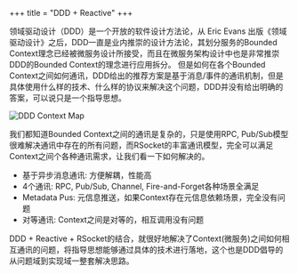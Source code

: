 +++
title = "DDD + Reactive"
+++

领域驱动设计（DDD）是一个开放的软件设计方法论，从 Eric Evans 出版《领域驱动设计》之后，DDD一直是业内推崇的设计方法论，其划分服务的Bounded Context理念已经被微服务设计所接受，而且在微服务架构设计中也是非常推崇DDD的Bounded Context的理念进行应用拆分。
但是如何在各个Bounded Context之间如何通讯，DDD给出的推荐方案是基于消息/事件的通讯机制，但是具体使用什么样的技术、什么样的协议来解决这个问题，DDD并没有给出明确的答案，可以说只是一个指导思想。

![DDD Context Map](/images/misc/ddd_context_map.png)

我们都知道Bounded Context之间的通讯是复杂的，只是使用RPC, Pub/Sub模型很难解决通讯中存在的所有问题，而RSocket的丰富通讯模型，完全可以满足Context之间个各种通讯需求，让我们看一下如何解决的。

* 基于异步消息通讯: 方便解耦，性能高
* 4个通讯: RPC, Pub/Sub, Channel, Fire-and-Forget各种场景全满足
* Metadata Pus: 元信息推送，如果Context存在元信息依赖场景，完全没有问题
* 对等通讯: Context之间是对等的，相互调用没有问题

DDD + Reactive + RSocket的结合，就很好地解决了Context(微服务)之间如何相互通讯的问题，将指导思想能够通过具体的技术进行落地，这个也是DDD倡导的从问题域到实现域一整套解决思路。
